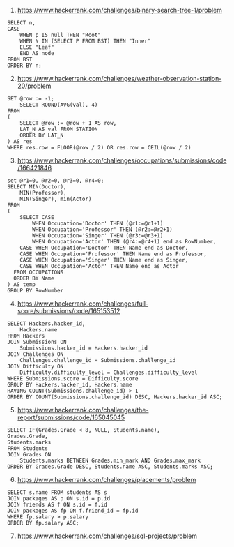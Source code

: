 1. https://www.hackerrank.com/challenges/binary-search-tree-1/problem

```mysql
SELECT n,
CASE
    WHEN p IS null THEN "Root"
    WHEN N IN (SELECT P FROM BST) THEN "Inner"
    ELSE "Leaf"
    END AS node
FROM BST
ORDER BY n;
```

2. https://www.hackerrank.com/challenges/weather-observation-station-20/problem

```mysql
SET @row := -1;
    SELECT ROUND(AVG(val), 4)
FROM
(
    SELECT @row := @row + 1 AS row,
    LAT_N AS val FROM STATION
    ORDER BY LAT_N
) AS res
WHERE res.row = FLOOR(@row / 2) OR res.row = CEIL(@row / 2)
```

3. https://www.hackerrank.com/challenges/occupations/submissions/code/166421846

```mysql
set @r1=0, @r2=0, @r3=0, @r4=0;
SELECT MIN(Doctor),
    MIN(Professor),
    MIN(Singer), min(Actor)
FROM
(
    SELECT CASE
        WHEN Occupation='Doctor' THEN (@r1:=@r1+1)
        WHEN Occupation='Professor' THEN (@r2:=@r2+1)
        WHEN Occupation='Singer' THEN (@r3:=@r3+1)
        WHEN Occupation='Actor' THEN (@r4:=@r4+1) end as RowNumber,
    CASE WHEN Occupation='Doctor' THEN Name end as Doctor,
    CASE WHEN Occupation='Professor' THEN Name end as Professor,
    CASE WHEN Occupation='Singer' THEN Name end as Singer,
    CASE WHEN Occupation='Actor' THEN Name end as Actor
  FROM OCCUPATIONS
  ORDER BY Name
) AS temp
GROUP BY RowNumber
```

4. https://www.hackerrank.com/challenges/full-score/submissions/code/165153512

```mysql
SELECT Hackers.hacker_id,
    Hackers.name
FROM Hackers
JOIN Submissions ON
    Submissions.hacker_id = Hackers.hacker_id
JOIN Challenges ON
    Challenges.challenge_id = Submissions.challenge_id
JOIN Difficulty ON
    Difficulty.difficulty_level = Challenges.difficulty_level
WHERE Submissions.score = Difficulty.score
GROUP BY Hackers.hacker_id, Hackers.name
HAVING COUNT(Submissions.challenge_id) > 1
ORDER BY COUNT(Submissions.challenge_id) DESC, Hackers.hacker_id ASC;
```

5. https://www.hackerrank.com/challenges/the-report/submissions/code/165045045

```mysql
SELECT IF(Grades.Grade < 8, NULL, Students.name),
Grades.Grade,
Students.marks
FROM Students
JOIN Grades ON
    Students.marks BETWEEN Grades.min_mark AND Grades.max_mark
ORDER BY Grades.Grade DESC, Students.name ASC, Students.marks ASC;
```
6. https://www.hackerrank.com/challenges/placements/problem

```mysql
SELECT s.name FROM students AS s
JOIN packages AS p ON s.id = p.id
JOIN friends AS f ON s.id = f.id
JOIN packages AS fp ON f.friend_id = fp.id
WHERE fp.salary > p.salary
ORDER BY fp.salary ASC;
```

7. https://www.hackerrank.com/challenges/sql-projects/problem

```mysql
```
